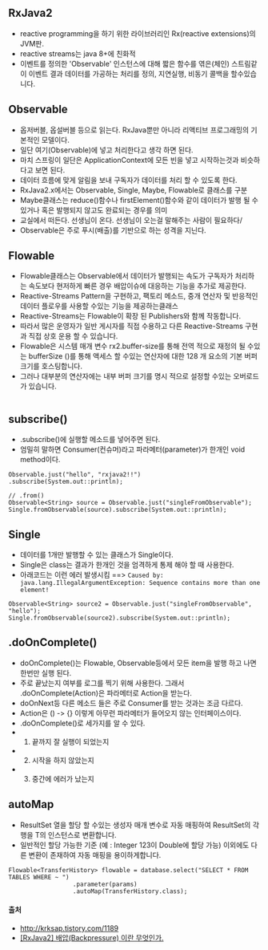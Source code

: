 ## RxJava2
- reactive programming을 하기 위한 라이브러리인 Rx(reactive extensions)의 JVM판.
- reactive streams는 java 8+에 친화적
- 이벤트를 정의한 'Observable' 인스턴스에 대해 짧은 함수를 엮은(체인) 스트림같이 이벤트 결과 데이터를 가공하는 처리를 정의, 지연실행, 비동기 콜백을 할수있습니다.

## Observable
- 옵저버블, 옵설버블 등으로 읽는다. RxJava뿐만 아니라 리액티브 프로그래밍의 기본적인 모델이다. 
- 일단 여기(Observable)에 넣고 처리한다고 생각 하면 된다. 
- 마치 스프링이 일단은 ApplicationContext에 모든 빈을 넣고 시작하는것과 비슷하다고 보면 된다.
- 데이터 흐름에 맞게 알림을 보내 구독자가 데이터를 처리 할 수 있도록 한다.
- RxJava2.x에서는 Observable, Single, Maybe, Flowable로 클래스를 구분
- Maybe클래스는 reduce()함수나 firstElement()함수와 같이 데이터가 발행 될 수 있거나 혹은 발행되지 않고도 완료되는 경우를 의미
- 교실에서 떠든다. 선생님이 온다. 선생님이 오는걸 말해주는 사람이 필요하다/
- Observable은 주로 푸시(배출)를 기반으로 하는 성격을 지닌다.
 

## Flowable
- Flowable클래스는 Observable에서 데이터가 발행되는 속도가 구독자가 처리하는 속도보다 현저하게 빠른 경우 배압이슈에 대응하는 기능을 추가로 제공한다.
- Reactive-Streams Pattern을 구현하고, 팩토리 메소드, 중개 연산자 및 반응적인 데이터 플로우를 사용할 수있는 기능을 제공하는클래스
- Reactive-Streams는 Flowable이 확장 된 Publishers와 함께 작동합니다. 
- 따라서 많은 운영자가 일반 게시자를 직접 수용하고 다른 Reactive-Streams 구현과 직접 상호 운용 할 수 있습니다.
- Flowable은 시스템 매개 변수 rx2.buffer-size를 통해 전역 적으로 재정의 될 수있는 bufferSize ()를 통해 액세스 할 수있는 연산자에 대한 128 개 요소의 기본 버퍼 크기를 호스팅합니다. 
- 그러나 대부분의 연산자에는 내부 버퍼 크기를 명시 적으로 설정할 수있는 오버로드가 있습니다.

```

```

## subscribe()
- .subscribe()에 실행할 메소드를 넣어주면 된다. 
- 엄밀히 말하면 Consumer(컨슈머)라고 파라메터(parameter)가 한개인 void method이다.  
  
```
Observable.just("hello", "rxjava2!!")
.subscribe(System.out::println);

// .from()
Observable<String> source = Observable.just("singleFromObservable");
Single.fromObservable(source).subscribe(System.out::println);

```
  
## Single  
- 데이터를 1개만 발행할 수 있는 클래스가 Single이다.
- Single은 class는 결과가 한개인 것을 엄격하게 통제 해야 할 때 사용한다.
- 아래코드는 이런 에러 발생시킴 ==> `Caused by: java.lang.IllegalArgumentException: Sequence contains more than one element!`
  
```  
Observable<String> source2 = Observable.just("singleFromObservable", "hello");
Single.fromObservable(source2).subscribe(System.out::println);  

```

## .doOnComplete()
- doOnComplete()는 Flowable, Observable등에서 모든 item을 발행 하고 나면 한번만 실행 된다.
- 주로 끝났는지 여부를 로그를 찍기 위해 사용한다. 그래서 .doOnComplete(Action)은 파라메터로 Action을 받는다.
- doOnNext등 다른 메소드 들은 주로 Consumer를 받는 것과는 조금 다르다.
- Action은 () -> {} 이렇게 아무런 파라메터가 들어오지 않는 인터페이스이다.
-  .doOnComplete()로 세가지를 알 수 있다.
- 1. 끝까지 잘 실행이 되었는지 
- 2. 시작을 하지 않았는지 
- 3. 중간에 에러가 났는지

## autoMap
- ResultSet 열을 할당 할 수있는 생성자 매개 변수로 자동 매핑하여 ResultSet의 각 행을 T의 인스턴스로 변환합니다. 
- 일반적인 할당 가능한 기준 (예 : Integer 123이 Double에 할당 가능) 이외에도 다른 변환이 존재하여 자동 매핑을 용이하게합니다.

```
Flowable<TransferHistory> flowable = database.select("SELECT * FROM TABLES WHERE ~ ")
                  .parameter(params)
                  .autoMap(TransferHistory.class);
```


#### 출처
- http://krksap.tistory.com/1189
- [[RxJava2] 배압(Backpressure) 이란 무엇인가.](http://javaexpert.tistory.com/809)
